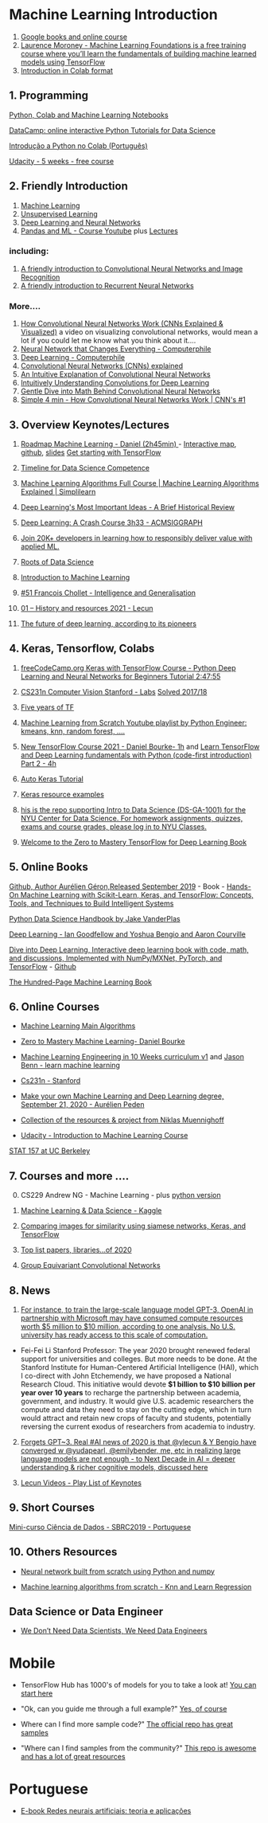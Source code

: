 # Machine Learning Introduction

1. [Google books and online course](https://www.tensorflow.org/resources/learn-ml)
2. [Laurence Moroney - Machine Learning Foundations is a free training course where you’ll learn the fundamentals of building machine learned models using TensorFlow](https://www.youtube.com/watch?v=_Z9TRANg4c0&feature=youtu.be)
3. [Introduction in Colab format](https://colab.research.google.com/github/BlohmLab/MLtutorials/blob/master/week1.ipynb#scrollTo=SSflbpxUWqTv)




## 1. Programming


[Python, Colab and Machine Learning Notebooks](https://madewithml.com/courses/ml-foundations/notebooks/)

[DataCamp: online interactive Python Tutorials for Data Science](https://www.learnpython.org/)

[Introdução a Python no Colab (Português)](https://www.youtube.com/watch?v=7TLkf1l9wLg)

[Udacity - 5 weeks - free course](https://www.udacity.com/course/introduction-to-python--ud1110)


## 2. Friendly Introduction

1. [Machine Learning](https://www.youtube.com/watch?v=IpGxLWOIZy4&list=PLs8w1Cdi-zvYKddqF_TFR7_yXuinufEPN)
2. [Unsupervised Learning](https://www.youtube.com/watch?v=QXOkPvFM6NU&list=PLs8w1Cdi-zvZGyT2Rt0ieA0G6xGUqn3Xw)
3. [Deep Learning and Neural Networks](https://www.youtube.com/watch?v=BR9h47Jtqyw&list=PLs8w1Cdi-zvavXlPXEAsWIh4Cgh83pZPO)
4. [Pandas and ML - Course Youtube](https://mlcourse.ai/) plus [Lectures](https://mlcourse.ai/)

### including: 
1. [A friendly introduction to Convolutional Neural Networks and Image Recognition](https://www.youtube.com/watch?v=2-Ol7ZB0MmU)
2. [A friendly introduction to Recurrent Neural Networks](https://www.youtube.com/watch?v=UNmqTiOnRfg)
### More....
1. [How Convolutional Neural Networks Work (CNNs Explained & Visualized)](https://www.youtube.com/watch?v=pj9-rr1wDhM&feature=emb_logo) a video on visualizing convolutional networks, would mean a lot if you could let me know what you think about it....
2. [Neural Network that Changes Everything - Computerphile](https://www.youtube.com/watch?v=py5byOOHZM8&t=0s)
3. [Deep Learning - Computerphile](https://www.youtube.com/watch?v=TJlAxW-2nmI)
4. [Convolutional Neural Networks (CNNs) explained](https://www.youtube.com/watch?v=YRhxdVk_sIs&t=0s)
5. [An Intuitive Explanation of Convolutional Neural Networks](https://ujjwalkarn.me/2016/08/11/intuitive-explanation-convnets/)
6. [Intuitively Understanding Convolutions for Deep Learning](https://towardsdatascience.com/intuitively-understanding-convolutions-for-deep-learning-1f6f42faee1)
7. [Gentle Dive into Math Behind Convolutional Neural Networks](https://towardsdatascience.com/gentle-dive-into-math-behind-convolutional-neural-networks-79a07dd44cf9)
8. [Simple 4 min - How Convolutional Neural Networks Work | CNN's #1](https://www.youtube.com/watch?v=UzfRnZqPbCI)

## 3. Overview Keynotes/Lectures

1. [Roadmap Machine Learning - Daniel (2h45min) ](https://www.youtube.com/watch?v=pHiMN_gy9mk) - [Interactive map](https://dbourke.link/mlmap), [github](https://github.com/mrdbourke/machine-learning-roadmap), [slides](https://github.com/mrdbourke/machine-learning-roadmap/blob/master/2020-ml-roadmap-keynote.pdf)  [Get starting with TensorFlow](https://github.com/mrdbourke/tensorflow-deep-learning/blob/main/00_tensorflow_basics.ipynb)
2. [Timeline for Data Science Competence](https://pub.towardsai.net/timeline-for-data-science-competence-1b724e7977e0)
3. [Machine Learning Algorithms Full Course | Machine Learning Algorithms Explained | Simplilearn](https://www.youtube.com/watch?v=k9V3DapHEDA)

4. [Deep Learning's Most Important Ideas - A Brief Historical Review](https://dennybritz.com/blog/deep-learning-most-important-ideas/)

5. [Deep Learning: A Crash Course 3h33 - ACMSIGGRAPH](https://www.youtube.com/watch?v=r0Ogt-q956I)

6. [Join 20K+ developers in learning how to responsibly deliver value with applied ML.](https://madewithml.com/)
7. [Roots of Data Science](https://towardsdatascience.com/the-roots-of-data-science-77c71115229)
8. [Introduction to Machine Learning](https://hsf-training.github.io/hsf-training-ml-webpage/index.html)
9. [#51 Francois Chollet - Intelligence and Generalisation](https://www.youtube.com/watch?v=J0p_thJJnoo)
10. [01 – History and resources 2021 - Lecun](https://www.youtube.com/watch?v=mTtDfKgLm54)
11. [The future of deep learning, according to its pioneers](https://bdtechtalks.com/2021/07/01/deep-learning-future-bengio-hinton-lecun/)

## 4. Keras, Tensorflow, Colabs

1. [freeCodeCamp.org
 Keras with TensorFlow Course - Python Deep Learning and Neural Networks for Beginners Tutorial 2:47:55](https://www.youtube.com/watch?v=qFJeN9V1ZsI&t=1393s)
 
2. [CS231n Computer Vision Stanford - Labs](https://cs231n.github.io/) [Solved 2017/18](https://github.com/jariasf/CS231n)


3. [Five years of TF](https://blog.google/technology/ai/5-ways-celebrate-tensorflows-5th-birthday/?utm_source=tw&utm_medium=social&utm_campaign=og&utm_content=&utm_term=)

4. [Machine Learning from Scratch Youtube playlist by Python Engineer: kmeans, knn, random forest, ....](https://www.youtube.com/watch?v=ngLyX54e1LU&list=PLqnslRFeH2Upcrywf-u2etjdxxkL8nl7E)

5. [New TensorFlow Course 2021 -  Daniel Bourke- 1h](https://www.youtube.com/watch?v=_WdcQOXIU7A) and  [Learn TensorFlow and Deep Learning fundamentals with Python (code-first introduction) Part 2 - 4h](https://www.youtube.com/watch?v=ZUKz4125WNI)

6. [Auto Keras Tutorial](https://autokeras.com/tutorial/image_classification/)

7. [Keras resource examples](https://github.com/fchollet/keras-resources)

8. [his is the repo supporting Intro to Data Science (DS-GA-1001) for the NYU Center for Data Science. For homework assignments, quizzes, exams and course grades, please log in to NYU Classes.](https://github.com/briandalessandro/DataScienceCourse/tree/master/ipython)
9. [Welcome to the Zero to Mastery TensorFlow for Deep Learning Book](https://dev.mrdbourke.com/tensorflow-deep-learning/)

## 5. Online Books

[Github, Author Aurélien Géron,Released September 2019](https://github.com/ageron/handson-ml2) - Book - [Hands-On Machine Learning with Scikit-Learn, Keras, and TensorFlow: Concepts, Tools, and Techniques to Build Intelligent Systems](https://www.amazon.com/Hands-Machine-Learning-Scikit-Learn-TensorFlow/dp/1492032646/ref=sr_1_1?dchild=1&keywords=Hands-On+Machine+Learning&qid=1597178878&s=books&sr=1-1)

[ Python Data Science Handbook by Jake VanderPlas ](https://jakevdp.github.io/PythonDataScienceHandbook/)

[Deep Learning - Ian Goodfellow and Yoshua Bengio and Aaron Courville](https://www.deeplearningbook.org/)

[Dive into Deep Learning, Interactive deep learning book with code, math, and discussions, Implemented with NumPy/MXNet, PyTorch, and TensorFlow](http://d2l.ai/index.html) - [Github](https://github.com/d2l-ai/d2l-en)

[The Hundred-Page Machine Learning Book](https://github.com/aburkov/theMLbook)

## 6. Online Courses

* [Machine Learning Main Algorithms](https://www.youtube.com/watch?v=QXOkPvFM6NU&list=PLs8w1Cdi-zvZGyT2Rt0ieA0G6xGUqn3Xw)

* [Zero to Mastery Machine Learning-  Daniel Bourke
](https://github.com/mrdbourke/zero-to-mastery-ml)

* [Machine Learning Engineering in 10 Weeks curriculum v1](https://jasonbenn.com/post/ml-in-10w-curriculum)  and [Jason Benn - learn machine learning](https://jasonbenn.com/post/how-i-learned-to-code#bonus-step-learn)

* [Cs231n - Stanford](http://cs231n.stanford.edu/syllabus.html)

* [Make your own Machine Learning and Deep Learning degree, September 21, 2020 - Aurélien Peden](https://aurelienpeden.com/blog/2020/machine-learning-deep-learning-resources-degree/)

* [Collection of the resources & project from Niklas Muennighoff](https://muennighoff.medium.com/example-execution-resources-self-learning-ai-in-a-year-6e7fb1ad0eeb)
* [Udacity - Introduction to Machine Learning Course](https://www.udacity.com/course/intro-to-machine-learning--ud120)

[STAT 157 at UC Berkeley](https://github.com/d2l-ai/berkeley-stat-157)

## 7. Courses and more ....

0. CS229 Andrew NG - Machine Learning - plus [python version](https://github.com/dibgerge/ml-coursera-python-assignments)


1. [Machine Learning & Data Science - Kaggle](https://www.kaggle.com/)

2. [Comparing images for similarity using siamese networks, Keras, and TensorFlow](https://www.pyimagesearch.com/2020/12/07/comparing-images-for-similarity-using-siamese-networks-keras-and-tensorflow/)

3. [Top list papers, libraries...of 2020](https://medium.com/paperswithcode/papers-with-code-2020-review-938146ab9658)

4. [Group Equivariant Convolutional Networks](https://github.com/Chen-Cai-OSU/awesome-equivariant-network)

## 8. News

1. [For instance, to train the large-scale language model GPT-3, OpenAI in partnership with Microsoft may have consumed compute resources worth $5 million to $10 million, according to one analysis. No U.S. university has ready access to this scale of computation.](https://arxiv.org/pdf/2004.08900.pdf)
* Fei-Fei Li Stanford Professor: The year 2020 brought renewed federal support for universities and colleges. But more needs to be done. At the Stanford Institute for Human-Centered Artificial Intelligence (HAI), which I co-direct with John Etchemendy, we have proposed a National Research Cloud. This initiative would devote **$1 billion to $10 billion per year over 10 years** to recharge the partnership between academia, government, and industry. It would give U.S. academic researchers the compute and data they need to stay on the cutting edge, which in turn would attract and retain new crops of faculty and students, potentially reversing the current exodus of researchers from academia to industry.



2. [Forgets GPT~3.  Real #AI news of 2020 is that @ylecun & Y Bengio have converged w @yudapearl, @emilybender, me, etc in realizing large language models are not enough -  to Next Decade in AI = deeper understanding & richer cognitive models, discussed here](https://arxiv.org/abs/2002.06177) 

3. [Lecun Videos - Play List of Keynotes](https://www.youtube.com/playlist?list=PL80I41oVxglK--is17UhoHVosOLFEJzKQ)

## 9. Short Courses

[Mini-curso Ciência de Dados - SBRC2019 - Portuguese](https://colab.research.google.com/drive/1p0ERZZ5j_ubwmUT_3dP_Gv-iL-qMnLA4#scrollTo=vysB5TnTIy2M)

## 10. Others Resources

* [Neural network built from scratch using Python and numpy](https://github.com/aurelien-peden/Neural-network-from-scratch-MNIST)

* [Machine learning algorithms from scratch - Knn and Learn Regression](https://github.com/aurelien-peden/machine-learning-algorithms-from-scratch)

## Data Science or Data Engineer 

* [We Don’t Need Data Scientists, We Need Data Engineers](https://www.kdnuggets.com/2021/02/dont-need-data-scientists-need-data-engineers.html)


# Mobile

* TensorFlow Hub has 1000's of models for you to take a look at!
[You can start here](https://tfhub.dev/s?deployment-format=lite)

* "Ok, can you guide me through a full example?"
[Yes, of course](https://tensorflow.page.link/tflite-codelab)

* Where can I find more sample code?" [The official repo has great samples](https://github.com/tensorflow/examples/tree/master/lite)
* "Where can I find samples from the community?" [This repo is awesome and has a lot of great resources](https://github.com/margaretmz/awesome-tensorflow-lite)

# Portuguese

* [E-book Redes neurais artificiais: teoria e aplicações](https://www.atenaeditora.com.br/wp-content/uploads/2019/05/e-book-Redes-Neurais-Artificiais-uma-Abordagem-para-Sala-de-Aula.pdf)


